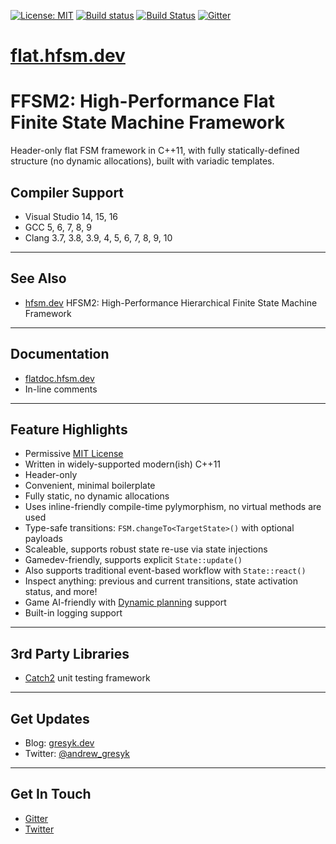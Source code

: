 [![License: MIT](https://img.shields.io/badge/License-MIT-blue.svg)](https://opensource.org/licenses/MIT)
[![Build status](https://ci.appveyor.com/api/projects/status/io1x70fd52l04wad?svg=true)](https://ci.appveyor.com/project/andrew-gresyk/FFSM2)
[![Build Status](https://travis-ci.org/andrew-gresyk/FFSM2.svg?branch=master)](https://travis-ci.org/andrew-gresyk/FFSM2)
[![Gitter](https://badges.gitter.im/andrew-gresyk/FFSM2.svg)](https://gitter.im/andrew-gresyk/FFSM2)

# [flat.hfsm.dev](https://flat.hfsm.dev)

# FFSM2: High-Performance Flat Finite State Machine Framework

Header-only flat FSM framework in C++11, with fully statically-defined structure (no dynamic allocations), built with variadic templates.

## Compiler Support

- Visual Studio 14, 15, 16
- GCC 5, 6, 7, 8, 9
- Clang 3.7, 3.8, 3.9, 4, 5, 6, 7, 8, 9, 10

---

## See Also

- [hfsm.dev](https://hfsm.dev) HFSM2: High-Performance Hierarchical Finite State Machine Framework

---

## Documentation

- [flatdoc.hfsm.dev](https://flatdoc.hfsm.dev/)
- In-line comments

---

## Feature Highlights

- Permissive [MIT License](https://github.com/andrew-gresyk/HFSM2/blob/master/LICENSE)
- Written in widely-supported modern(ish) C++11
- Header-only
- Convenient, minimal boilerplate
- Fully static, no dynamic allocations
- Uses inline-friendly compile-time pylymorphism, no virtual methods are used
- Type-safe transitions: `FSM.changeTo<TargetState>()` with optional payloads
- Scaleable, supports robust state re-use via state injections
- Gamedev-friendly, supports explicit `State::update()`
- Also supports traditional event-based workflow with `State::react()`
- Inspect anything: previous and current transitions, state activation status, and more!
- Game AI-friendly with [Dynamic planning](https://github.com/andrew-gresyk/HFSM2/wiki/Plans) support
- Built-in logging support

---

## 3rd Party Libraries

- [Catch2](https://github.com/catchorg/Catch2) unit testing framework

---

## Get Updates

- Blog: [gresyk.dev](https://gresyk.dev)
- Twitter: [@andrew_gresyk](https://www.twitter.com/andrew_gresyk)

---

## Get In Touch

- [Gitter](https://gitter.im/andrew-gresyk/FFSM2)
- [Twitter](https://www.twitter.com/andrew_gresyk)

